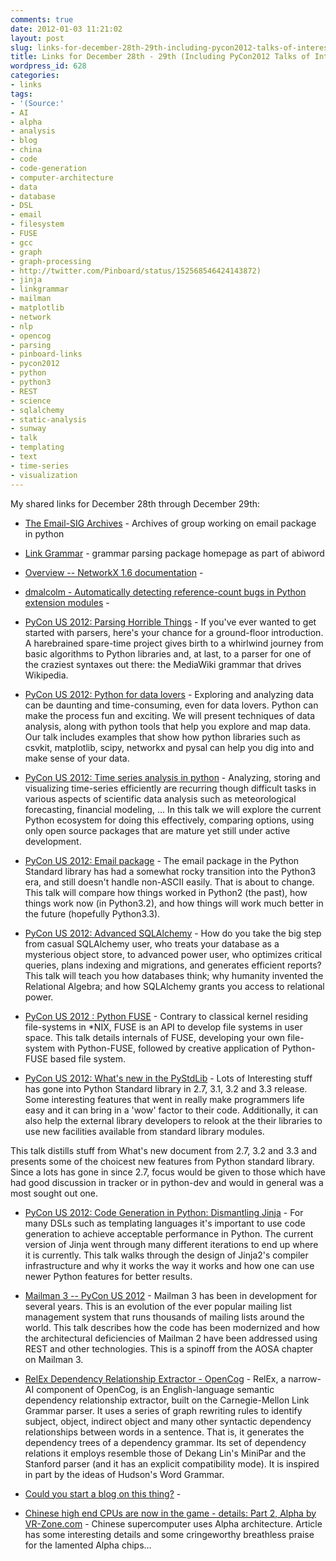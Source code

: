 ```yaml
---
comments: true
date: 2012-01-03 11:21:02
layout: post
slug: links-for-december-28th-29th-including-pycon2012-talks-of-interest
title: Links for December 28th - 29th (Including PyCon2012 Talks of Interest)
wordpress_id: 628
categories:
- links
tags:
- '(Source:'
- AI
- alpha
- analysis
- blog
- china
- code
- code-generation
- computer-architecture
- data
- database
- DSL
- email
- filesystem
- FUSE
- gcc
- graph
- graph-processing
- http://twitter.com/Pinboard/status/152568546424143872)
- jinja
- linkgrammar
- mailman
- matplotlib
- network
- nlp
- opencog
- parsing
- pinboard-links
- pycon2012
- python
- python3
- REST
- science
- sqlalchemy
- static-analysis
- sunway
- talk
- templating
- text
- time-series
- visualization
---
```


My shared links for December 28th through December 29th:






  * [The Email-SIG Archives](http://mail.python.org/pipermail/email-sig/) - Archives of group working on email package in python


  * [Link Grammar](http://www.abisource.com/projects/link-grammar/) - grammar parsing package homepage as part of abiword


  * [Overview -- NetworkX 1.6 documentation](http://networkx.lanl.gov/) - 


  * [dmalcolm - Automatically detecting reference-count bugs in Python extension modules](http://dmalcolm.livejournal.com/6560.html) - 


  * [PyCon US 2012: Parsing Horrible Things](https://us.pycon.org/2012/schedule/presentation/468/) - If you've ever wanted to get started with parsers, here's your chance for a ground-floor introduction. A harebrained spare-time project gives birth to a whirlwind journey from basic algorithms to Python libraries and, at last, to a parser for one of the craziest syntaxes out there: the MediaWiki grammar that drives Wikipedia.


  * [PyCon US 2012: Python for data lovers](https://us.pycon.org/2012/schedule/presentation/426/) - Exploring and analyzing data can be daunting and time-consuming, even for data lovers. Python can make the process fun and exciting. We will present techniques of data analysis, along with python tools that help you explore and map data. Our talk includes examples that show how python libraries such as csvkit, matplotlib, scipy, networkx and pysal can help you dig into and make sense of your data.


  * [PyCon US 2012: Time series analysis in python](https://us.pycon.org/2012/schedule/presentation/407/) - Analyzing, storing and visualizing time-series efficiently are recurring though difficult tasks in various aspects of scientific data analysis such as meteorological forecasting, financial modeling, ... In this talk we will explore the current Python ecosystem for doing this effectively, comparing options, using only open source packages that are mature yet still under active development.


  * [PyCon US 2012: Email package](https://us.pycon.org/2012/schedule/presentation/378/) - The email package in the Python Standard library has had a somewhat rocky transition into the Python3 era, and still doesn't handle non-ASCII easily. That is about to change. This talk will compare how things worked in Python2 (the past), how things work now (in Python3.2), and how things will work much better in the future (hopefully Python3.3).


  * [PyCon US 2012: Advanced SQLAlchemy](https://us.pycon.org/2012/schedule/presentation/341/) - How do you take the big step from casual SQLAlchemy user, who treats your database as a mysterious object store, to advanced power user, who optimizes critical queries, plans indexing and migrations, and generates efficient reports? This talk will teach you how databases think; why humanity invented the Relational Algebra; and how SQLAlchemy grants you access to relational power.


  * [PyCon US 2012 : Python FUSE](https://us.pycon.org/2012/schedule/presentation/304/) - Contrary to classical kernel residing file-systems in *NIX, FUSE is an API to develop file systems in user space. This talk details internals of FUSE, developing your own file-system with Python-FUSE, followed by creative application of Python-FUSE based file system.


  * [PyCon US 2012: What's new in the PyStdLib](https://us.pycon.org/2012/schedule/presentation/303/) - Lots of Interesting stuff has gone into Python Standard library in 2.7, 3.1, 3.2 and 3.3 release. Some interesting features that went in really make programmers life easy and it can bring in a 'wow' factor to their code. Additionally, it can also help the external library developers to relook at the their libraries to use new facilities available from standard library modules.

This talk distills stuff from What's new document from 2.7, 3.2 and 3.3 and presents some of the choicest new features from Python standard library. Since a lots has gone in since 2.7, focus would be given to those which have had good discussion in tracker or in python-dev and would in general was a most sought out one.


  * [PyCon US 2012: Code Generation in Python: Dismantling Jinja](https://us.pycon.org/2012/schedule/presentation/246/) - For many DSLs such as templating languages it's important to use code generation to achieve acceptable performance in Python. The current version of Jinja went through many different iterations to end up where it is currently. This talk walks through the design of Jinja2's compiler infrastructure and why it works the way it works and how one can use newer Python features for better results.


  * [Mailman 3 -- PyCon US 2012](https://us.pycon.org/2012/schedule/presentation/196/) - Mailman 3 has been in development for several years. This is an evolution of the ever popular mailing list management system that runs thousands of mailing lists around the world. This talk describes how the code has been modernized and how the architectural deficiencies of Mailman 2 have been addressed using REST and other technologies. This is a spinoff from the AOSA chapter on Mailman 3.


  * [RelEx Dependency Relationship Extractor - OpenCog](http://wiki.opencog.org/w/RelEx) - RelEx, a narrow-AI component of OpenCog, is an English-language semantic dependency relationship extractor, built on the Carnegie-Mellon Link Grammar parser. It uses a series of graph rewriting rules to identify subject, object, indirect object and many other syntactic dependency relationships between words in a sentence. That is, it generates the dependency trees of a dependency grammar. Its set of dependency relations it employs resemble those of Dekang Lin's MiniPar and the Stanford parser (and it has an explicit compatibility mode). It is inspired in part by the ideas of Hudson's Word Grammar.


  * [Could you start a blog on this thing?](http://notes.pinboard.in/u%3Ammc/236478884c5e2422513d) - 


  * [Chinese high end CPUs are now in the game - details: Part 2, Alpha by VR-Zone.com](http://vr-zone.com/articles/chinese-high-end-cpus-are-now-in-the-game--details--part-2-alpha/14347.html) - Chinese supercomputer uses Alpha architecture. Article has some interesting details and some cringeworthy breathless praise for the lamented Alpha chips…



